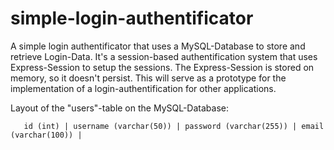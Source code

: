 # simple-login-authentificator

A simple login authentificator that uses a MySQL-Database to store and retrieve Login-Data. It's a session-based authentification system
that uses Express-Session to setup the sessions. The Express-Session is stored on memory, so it doesn't persist. This will serve as a prototype
for the implementation of a login-authentification for other applications. 

Layout of the "users"-table on the MySQL-Database:


       id (int) | username (varchar(50)) | password (varchar(255)) | email (varchar(100)) |

